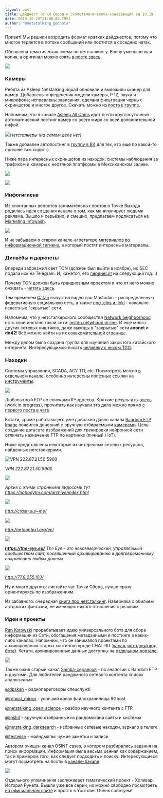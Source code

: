 ```yaml
---
layout: post
title: Дайджест Точки Сбора и околотематических конференций за 10.19
date: 2019-10-20T21:00:03.799Z
author: "@netstalking_godnota"
---
```

Привет! Мы решили возродить формат кратких дайджестов, потому что многое теряется в потоке сообщений или постится в соседних чатах.

Обновлена тематическая схема по нетсталкингу. Внизу уменьшенная копия, а оригинал можно взять [в посте здесь](https://t.me/c/1120079552/428539).

![](https://telegra.ph/file/7dac8e12ce908e4aa18a3.png)

### Камеры

Ребята из Asleep Netstalking Squad обновили и выложили сканер для камер. Добавлены определения модели камеры, PTZ, звука и микрофона; исправлены зависания, сделана фильтрация черных скриншотов и многое другое. Скачать можно из [поста в группе](https://t.me/asleep_cg/42154).

Напомним, что в канале [Asleep All Cams](https://t.me/joinchat/AAAAAEaSkqQ0zEmZwnrTgw) идет почти круглосуточный автоматический постинг камер со всего мира со всей дополнительной инфой.

![](https://telegra.ph/file/f214350f100a1ca8d4581.png)*Нетсталкеры (на самом деле нет)*

Также добавлен автопостинг в [группу в ВК](https://vk.com/asleep_net) для тех, кто ещё по какой-то причине там сидит :)

Ниже пара интересных скриншотов из находок: системы наблюдения за трафиком и камеры с нефтяной платформы в Мексиканском заливе.

![](https://telegra.ph/file/8980ebdb2e59cd22b6a30.png)

![](https://telegra.ph/file/8021766cdf3690b906753.png)

### Инфогигиена

Из спонтанных репостов занимательных постов в Точке Выхода родилась идея создания канала о том, как манипулирует людьми реклама. Вышло и серьёзно, и смешно, предлагаем подписаться на [Marketing Infowash](https://t.me/joinchat/AAAAAE50Xtz1eUbwSW6Khw).

![](https://telegra.ph/file/3f1734dc2545523411495.png)

И не забываем о старом канале-агрегаторе материалов [по информационной гигиене](https://t.me/netstalking_wash), в который постят интересные материалы.

### Дипвёбы и даркнеты

Впереди забрезжил свет TON (должен был выйти в ноябре), но SEC подала иск на Telegram. И, кажется, его [перенесут](https://t.me/tginfo/2289) на следующий год. :(

Почему TON должен быть грандиозным проектом и что от него можно ожидать - [читать здесь](https://habr.com/ru/post/470844/).

Тем временем [Catan](https://www.youtube.com/channel/UC9eTurqhX6ZfKp85lfd42_g) выпустил видео про Mastodon - распределенную федеративную социальную сеть, а также [про .clos и .loki](https://youtu.be/ojUysJNc2g4) - локально известные "скрытые" сети.

Напомним, что у нетсталкерского сообщества [Network neighborhood](https://t.me/netstalking_networks) есть свой инстанс такой сети: [mstdn.netwhood.online](https://mstdn.netwhood.online/). И ещё много других сетевых ништяков, даже выходы в "закрытые" сети **anonet** и **dn42**! Всё можно найти на их [ознакомительной странице](http://netwhood.online/intro/).

Между делом была создана группа для изучения закрытого китайского интернета. Интересующимся писать [человеку с ником TGG](https://t.me/TheGreatGman).

### Находки

Системы управления, SCADA, АСУ ТП, etc. Посмотреть можно [в отдельном канале](https://t.me/joinchat/AAAAAFF7PfUCYhD7a1Pp4A), особенно интересны полезные ссылки на [инструменты](https://t.me/c/1367031285/263).

![](https://telegra.ph/file/45ddd303c6c8c79807809.png)

Любопытный FTP со списками IP-адресов. Краткие результаты [здесь](https://telegra.ph/Analiz-kollekcii-ajpishnikov-10-19) (work in progress), прочитать как изучали это дело можно прямо [с первого поста в чате](https://t.me/c/1120079552/431349).

Кстати, кроме работающего уже довольно давно канала [Random FTP Image](https://t.me/joinchat/AAAAAFcy531tlC9K6WP5BQ) появился дочерний с вручную отбираемыми [камерами](https://t.me/joinchat/AAAAAEbuil5Uh6I6SBeWgQ). Цель: создание датасета изображений для тренировки нейронной сети отличать назначение FTP по картинке (личный / IoT).

Ниже представлены некоторые из интересных сетевых ресурсов, найденных нетсталкерами.

![](https://telegra.ph/file/c2a01c56a2a5931cb5753.png "VPN 222.87.21.50:5900")

*VPN 222.87.21.50:5900*

![](https://telegra.ph/file/c06676d2ea72a3d5ecd38.png)

*Архив с этими странными видосами тут https://nobodytm.com/archive/index.html*

![](https://telegra.ph/file/7adbfd0c68a78eb550687.png)

*http://crash.su/~me/*

![](https://telegra.ph/file/c8d435d0744446e206db4.png)

*http://artcontext.org/en/*

![](https://telegra.ph/file/f3eec6d09b80d73cd9440.png)

***https://the-eye.eu/** The Eye - это некоммерческий, управляемый сообществом сайт, посвященный архивированию и долговременному сохранению любых данных*

![](https://telegra.ph/file/e935743694a818ac9fd16.png)

*http://77.8.255.103/*

Ну и много другого: листайте чат Точки Сбора, лучше сразу ориентируясь по изображениям.

Из забавного: очередная [книга про нетсталкинг](https://books.google.ru/books?hl=ru&lr=&id=HEKMDwAAQBAJ&oi=fnd&pg=PT5&dq=%D0%BD%D0%B5%D1%82%D1%81%D1%82%D0%B0%D0%BB%D0%BA%D0%B8%D0%BD%D0%B3&ots=mEnuyR9MBy&sig=68BqM302RAlI6bt4a9cGBFcMHXE&redir_esc=y#v=onepage&q=%D0%BD%D0%B5%D1%82%D1%81%D1%82%D0%B0%D0%BB%D0%BA%D0%B8%D0%BD%D0%B3&f=false). Наверняка с обилием авторских фантазий, не имеющих никого отношения к реалиям.

### Идеи и проекты

[Pan Kotowski](https://t.me/straszny_zwierz) прорабатывает идею универсального бота для сбора информации из Сети, обогащения метаданными и постинге в каких-либо каналах. Напомним, что он занимался проектами по архивированию старых хостингов вроде CHAT.RU ([канал](https://t.me/ChatRU_randomscan), [исходный код бота](https://git.netwhood.online/pan_kotowski/chat_ru_random_bot)). Кстати, архивированные данные доступны на [отдельном портале](http://arc.netwhood.online/).

![](https://telegra.ph/file/9239ef84f168cabced979.png)

Также ожил старый канал [Samba-серверов](https://t.me/smb_posting) - по аналогии с Random FTP и другими. Для любителей рандомного сетевого контента список аналогичных:

[@dpskan](https://t.me/dpskan) - радиопереговоры спецслужб

[@rghost_mirror](https://t.me/rghost_mirror) - усопший канал файлохранилища RGhost

[@netstalking_open_science](https://t.me/netstalking_open_science) - разбор научного контента с FTP

[@ipshit](https://t.me/ipshit) - вручную отобранные из рандомскана сайты и системы

[@netstalking_darksearch](https://t.me/netstalking_darksearch) - избранные сетевые находки, зеркало в телеге

[@testwise](https://t.me/testwise) - майндмапы: чужие заметки и записи

Автором очищен канал [OSINT cases](https://t.me/OSINT_cases), в котором разбирались задания на поиск информации. Информация была весьма ценная как содержанием, так и примером того, как следует подходить к поиску. Интересующиеся могут посмотреть на посты в [канале-бэкапе](https://t.me/joinchat/AAAAAFaG_wjp_KocthPezg).

![](https://telegra.ph/file/d8f37fdc0159126ecdfc5.png)

Отдельного упоминания заслуживает тематический проект - Холивар. История Рунета. Вышли уже все серии, их можно свободно посмотреть [на официальном сайте](https://www.currenttime.tv/a/runet/30107847.html) и просто в YouTube. Очень советуем!